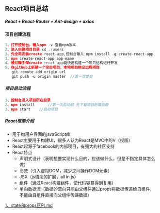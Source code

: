 ## React项目总结

##### React + React-Router + Ant-design + axios

#### 项目创建流程

```js
1、打开控制台，输入npm -v 查看npm版本
2、进入创建项目目录 cd ./users
3、先全局安装create-react-app,控制台输入 npm install -g create-react-app
3、npm create-react-app app-name
4、通过脚手架create-react-app能快速构建一个项目结构进行开发
5、在github上新建一个空白项目，本地项目绑定远程项目 
   git remote add origin url
   git push -u origin master  //第一次提交
```

##### 项目启动流程

```js
1、控制台进入项目所在目录
2、npm install      //第一次启动前 先下载项目所需依赖
3、npm start    //启动项目
```

##### React框架介绍

- 用于构用户界面的javaScript库
- React主要用于构建UI，很多人认为React是MVC中的V（视图）
- React起源于facebook的内部项目，有强大的社区支持
- React特点
  - 声明式设计（表明想要实现什么目的，应该做什么，但是不指定具体怎么做）
  - 高效（引入虚拟DOM，减少之间操作DOM元素）
  - JSX（js语法的扩展，all in js）
  - 组件（通过React构建组件，使代码容易得到复用）
  - 单向数据流（数据的流向只能由父组件通过props将数据传递给自组件，不能由自组件直接向父组件传递数据）


<a href='./state和props区别.md' >1、state和props区别.md</a>


